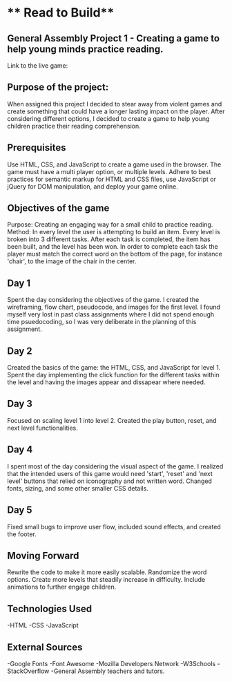 # ** Read to Build** 
## General Assembly Project 1 - Creating a game to help young minds practice reading. 

Link to the live game: 

## Purpose of the project:
When assigned this project I decided to stear away from violent games and create something that could have a longer lasting impact on the player. After considering different options, I decided to create a game to help young children practice their reading comprehension.  

## Prerequisites 
Use HTML, CSS, and JavaScript to create a game used in the browser. The game must have a multi player option, or multiple levels. Adhere to best practices for semantic markup for HTML and CSS files, use JavaScript or jQuery for DOM manipulation, and deploy your game online. 

## Objectives of the game
Purpose: Creating an engaging way for a small child to practice reading.
Method:  In every level the user is attempting to build an item. Every level is broken into 3 different tasks. After each task is completed, the item has been built, and the level has been won. In order to complete each task the player must match the correct word on the bottom of the page, for instance 'chair', to the image of the chair in the center.

## Day 1 
Spent the day considering the objectives of the game. I created the wireframing, flow chart, pseudocode, and images for the first level. I found myself very lost in past class assignments where I did not spend enough time psuedocoding, so I was very deliberate in the planning of this assignment. 

## Day 2
Created the basics of the game: the HTML, CSS, and JavaScript for level 1. Spent the day implementing the click function for the different tasks within the level and having the images appear and dissapear where needed. 

## Day 3 
Focused on scaling level 1 into level 2. Created the play button, reset, and next level functionalities. 

## Day 4
I spent most of the day considering the visual aspect of the game. I realized that the intended users of this game would need 'start', 'reset' and 'next level' buttons that relied on iconography and not written word. Changed fonts, sizing, and some other smaller CSS details. 

## Day 5 
Fixed small bugs to improve user flow, included sound effects, and created the footer. 

## Moving Forward 
Rewrite the code to make it more easily scalable. Randomize the word options. Create more levels that steadily increase in difficulty. Include animations to further engage children. 

## Technologies Used
-HTML
-CSS
-JavaScript 

## External Sources
-Google Fonts
-Font Awesome
-Mozilla Developers Network
-W3Schools
-StackOverflow
-General Assembly teachers and tutors. 
